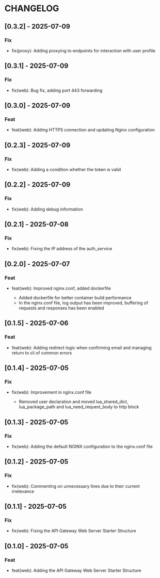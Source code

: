 # CHANGELOG

## [0.3.2] - 2025-07-09

### Fix

- fix(proxy): Adding proxying to endpoints for interaction with user profile

## [0.3.1] - 2025-07-09

### Fix

- fix(web): Bug fix, adding port 443 forwarding

## [0.3.0] - 2025-07-09

### Feat

- feat(web): Adding HTTPS connection and updating Nginx configuration


## [0.2.3] - 2025-07-09

### Fix

- fix(web): Adding a condition whether the token is valid


## [0.2.2] - 2025-07-09

### Fix

- fix(web): Adding debug information


## [0.2.1] - 2025-07-08

### Fix

- fix(web): Fixing the IP address of the auth_service

## [0.2.0] - 2025-07-07


### Feat

- feat(web): Improved nginx.conf, added dockerfile

    - Added dockerfile for better container build performance
    - In the nginx.conf file, log output has been improved, buffering of requests and responses has been enabled


## [0.1.5] - 2025-07-06

### Feat

- feat(web): Adding redirect logic when confirming email and managing return to cli of common errors


## [0.1.4] - 2025-07-05

### Fix

- fix(web): Improvement in nginx.conf file

    - Removed user declaration and moved lua_shared_dict, lua_package_path and lua_need_request_body to http block

## [0.1.3] - 2025-07-05

### Fix

- fix(web): Adding the default NGINX configuration to the nginx.conf file

## [0.1.2] - 2025-07-05

### Fix

- fix(web): Commenting on unnecessary lines due to their current irrelevance

## [0.1.1] - 2025-07-05

### Fix

- fix(web): Fixing the API Gateway Web Server Starter Structure

## [0.1.0] - 2025-07-05

### Feat

- feat(web): Adding the API Gateway Web Server Starter Structure
